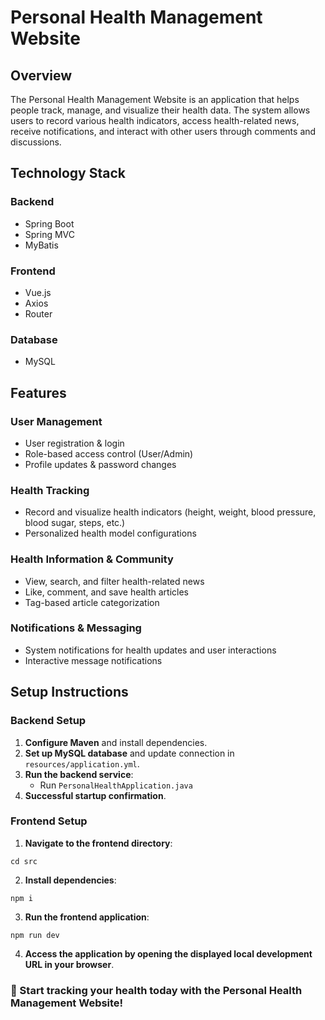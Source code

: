 # **Personal Health Management Website**

## **Overview**
The Personal Health Management Website is an application that helps people track, manage, and visualize their health data. The system allows users to record various health indicators, access health-related news, receive notifications, and interact with other users through comments and discussions.


## **Technology Stack**

### **Backend**
- Spring Boot
- Spring MVC
- MyBatis

### **Frontend**
- Vue.js
- Axios
- Router

### **Database**
- MySQL

## **Features**

### **User Management**
- User registration & login
- Role-based access control (User/Admin)
- Profile updates & password changes

### **Health Tracking**
- Record and visualize health indicators (height, weight, blood pressure, blood sugar, steps, etc.)
- Personalized health model configurations

### **Health Information & Community**
- View, search, and filter health-related news
- Like, comment, and save health articles
- Tag-based article categorization

### **Notifications & Messaging**
- System notifications for health updates and user interactions
- Interactive message notifications


## **Setup Instructions**

### **Backend Setup**
1. **Configure Maven** and install dependencies.
2. **Set up MySQL database** and update connection in `resources/application.yml`.
3. **Run the backend service**:
   - Run `PersonalHealthApplication.java` 
4. **Successful startup confirmation**.

### **Frontend Setup**
1. **Navigate to the frontend directory**:
```
cd src
```
2. **Install dependencies**:
```
npm i
```

3. **Run the frontend application**:
```
npm run dev
```

4. **Access the application by opening the displayed local development URL in your browser**.


### 🚀 Start tracking your health today with the Personal Health Management Website!
